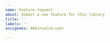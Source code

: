 ```yaml
---
name: Feature request
about: Submit a new feature for this library
title: ''
labels: ''
assignees: 404invalid-user

---
```



